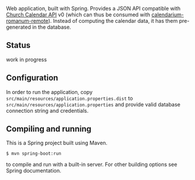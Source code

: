 Web application, built with Spring.
Provides a JSON API compatible
with [Church Calendar API][churchcal] v0
(which can thus be consumed with
[calendarium-romanum-remote][calromr]).
Instead of computing the calendar data,
it has them pre-generated in the database.

## Status

work in progress

## Configuration

In order to run the application, copy
`src/main/resources/application.properties.dist`
to
`src/main/resources/application.properties`
and provide valid database connection string and credentials.

## Compiling and running

This is a Spring project built using Maven.

`$ mvn spring-boot:run`

to compile and run with a built-in server.
For other building options see Spring documentation.

[churchcal]: https://github.com/igneus/church-calendar-api
[calromr]: https://github.com/igneus/calendarium-romanum-remote
